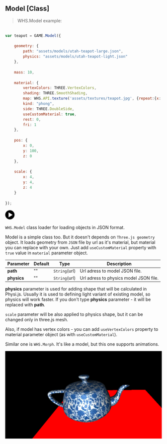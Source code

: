 <h2 class="ws" id="model">Model [Class]</h2>

> WHS.Model example:

```javascript

var teapot = GAME.Model({

    geometry: {
        path: "assets/models/utah-teapot-large.json",
        physics: "assets/models/utah-teapot-light.json"
    },

    mass: 10,

    material: {
        vertexColors: THREE.VertexColors,
        shading: THREE.SmoothShading,
        map: WHS.API.texture('assets/textures/teapot.jpg', {repeat:{x: 2, y:2}}),
        kind: "phong",
        side: THREE.DoubleSide,
        useCustomMaterial: true,
        rest: 0,
        fri: 1
    },

    pos: {
        x: 0,
        y: 100,
        z: 0
    },

    scale: {
        x: 4,
        y: 4, 
        z: 4
    }

});

```

<div id="model_ex" class="example output">
    <div class="splash" onclick="Model_example.start()">
        <img src="images/play.png" width="30" height="30">
    </div>
    <div class="actions">
        <i class="fa fa-pause"></i>
        <i class="fa fa-repeat" onclick="reset_mesh(model);  model.position.set(0, 100, 0);"></i>
    </div>
</div>

`WHS.Model` class loader for loading objects in JSON format.

Model is a simple class too. But it doesn't depends on `Three.js geometry` object. It loads geometry from `JSON` file by url as it's material, but material you can replace with your own. Just add `useCustomMaterial` property with `true` value in `material` parameter object.

Parameter      |       Default        | Type               | Description |
-------------- | -------------------- | ------------------ | ----------- |
**path**       | ""                   | `String`(url)      | Url adress to model JSON file.
**physics**    | ""                   | `String`(url)      | Url adress to physics model JSON file.

**physics** parameter is used for adding shape that will be calculated in Physi.js. Usually it is used to defining light variant of existing model, so physics will work faster. If you don't type **physics** parameter - it will be replaced with **path**.

<aside class="notice"><code>scale</code> parameter will be also applied to physics shape, but it can be changed only in three.js mesh.</aside>

Also, if model has vertex colors - you can add `useVertexColors` property to material parameter object (as with `useCustomMaterial`).

Similar one is `WHS.Morph`. It's like a model, but this one supports animations.

<img src="images/shapes/model.png">

